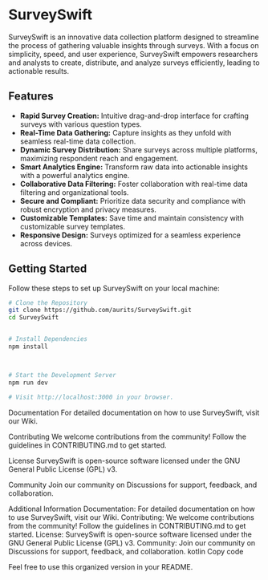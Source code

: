 # SurveySwift

SurveySwift is an innovative data collection platform designed to streamline the process of gathering valuable insights through surveys. With a focus on simplicity, speed, and user experience, SurveySwift empowers researchers and analysts to create, distribute, and analyze surveys efficiently, leading to actionable results.

## Features

- **Rapid Survey Creation:** Intuitive drag-and-drop interface for crafting surveys with various question types.
- **Real-Time Data Gathering:** Capture insights as they unfold with seamless real-time data collection.
- **Dynamic Survey Distribution:** Share surveys across multiple platforms, maximizing respondent reach and engagement.
- **Smart Analytics Engine:** Transform raw data into actionable insights with a powerful analytics engine.
- **Collaborative Data Filtering:** Foster collaboration with real-time data filtering and organizational tools.
- **Secure and Compliant:** Prioritize data security and compliance with robust encryption and privacy measures.
- **Customizable Templates:** Save time and maintain consistency with customizable survey templates.
- **Responsive Design:** Surveys optimized for a seamless experience across devices.

## Getting Started

Follow these steps to set up SurveySwift on your local machine:

```bash
# Clone the Repository
git clone https://github.com/aurits/SurveySwift.git
cd SurveySwift

```
```bash

# Install Dependencies
npm install

```

```bash


# Start the Development Server
npm run dev

# Visit http://localhost:3000 in your browser.


````

Documentation
For detailed documentation on how to use SurveySwift, visit our Wiki.

Contributing
We welcome contributions from the community! Follow the guidelines in CONTRIBUTING.md to get started.

License
SurveySwift is open-source software licensed under the GNU General Public License (GPL) v3.

Community
Join our community on Discussions for support, feedback, and collaboration.

Additional Information
Documentation: For detailed documentation on how to use SurveySwift, visit our Wiki.
Contributing: We welcome contributions from the community! Follow the guidelines in CONTRIBUTING.md to get started.
License: SurveySwift is open-source software licensed under the GNU General Public License (GPL) v3.
Community: Join our community on Discussions for support, feedback, and collaboration.
kotlin
Copy code

Feel free to use this organized version in your README.





